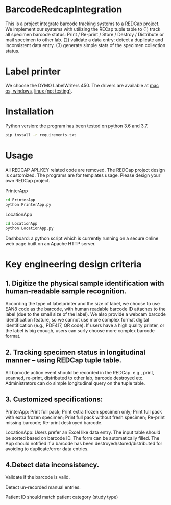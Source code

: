 # BarcodeRedcapIntegration

This is a project integrate barcode tracking systems to a REDCap project. We implement our systems with utilizing the RECap tuple table to 
(1) track all specimen barcode status: Print / Re-print / Store / Destroy / Distribute or mail specimen to other lab.
(2) validate a data entry: detect a duplicate and inconsistent data entry.
(3) generate simple stats of the specimen collection status. 

# Label printer
We choose the DYMO LabelWriters 450. The drivers are available at [mac os, windows](https://www.dymo.com/en-US/compatibility-chart), [linux (not testing)](https://www.dymo.com/en-US/dymo-label-sdk-cups-linux-p?storeId=20051&catalogId=10551).

# Installation
Python version: the program has been tested on python 3.6 and 3.7.
```bash
pip install -r requirements.txt 
```

# Usage
All REDCAP API_KEY related code are removed. The REDCap project design is customized. The programs are for templates usage. Please design your own REDCap project.

PrinterApp
```bash
cd PrinterApp
python PrinterApp.py
```
LocationApp
```bash
cd LocationApp
python LocationApp.py
```
Dashboard: a python script which is currently running on a secure online web page built on an Apache HTTP server.

# Key engineering design criteria
## 1. Digitize the physical sample identification with human-readable sample recognition. 
According the type of labelprinter and the size of label, we choose to use EAN8 code as the barcode, with human readable barcode ID attaches to the label (due to the small size of the label). We also provide a webcam barcode identification feature, so we cannot use more complex format digital identification (e.g., PDF417, QR code). If users have a high quality printer, or the label is big enough, users can surly choose more complex barcode format.

## 2. Tracking specimen status in longitudinal manner – using REDCap tuple table. 
All barcode action event should be recorded in the REDCap. e.g., print, scanned, re-print, distributed to other lab, barcode destroyed etc. Administrators can do simple longitudinal query on the tuple table.

## 3. Customized specifications:
PrinterApp: Print full pack; Print extra frozen specimen only; Print full pack with extra frozen specimen; Print full pack without fresh specimen; Re-print missing barcode; Re-print destroyed barcode. 

LocationApp: Users prefer an Excel like data entry. The input table should be sorted based on barcode ID. The form can be automatically filled. The App should notified if a barcode has been destroyed/stored/distributed for avoiding to duplicate/error data entries. 

## 4.Detect data inconsistency.
Validate if the barcode is valid.

Detect un-recorded manual entries.

Patient ID should match patient category (study type)

